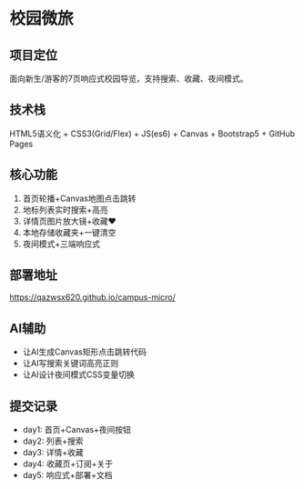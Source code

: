 # 校园微旅

## 项目定位
面向新生/游客的7页响应式校园导览，支持搜索、收藏、夜间模式。

## 技术栈
HTML5语义化 + CSS3(Grid/Flex) + JS(es6) + Canvas + Bootstrap5 + GitHub Pages

## 核心功能
1. 首页轮播+Canvas地图点击跳转
2. 地标列表实时搜索+高亮
3. 详情页图片放大镜+收藏♥
4. 本地存储收藏夹+一键清空
5. 夜间模式+三端响应式

## 部署地址
https://qazwsx620.github.io/campus-micro/

## AI辅助
- 让AI生成Canvas矩形点击跳转代码
- 让AI写搜索关键词高亮正则
- 让AI设计夜间模式CSS变量切换

## 提交记录
- day1: 首页+Canvas+夜间按钮
- day2: 列表+搜索
- day3: 详情+收藏
- day4: 收藏页+订阅+关于
- day5: 响应式+部署+文档